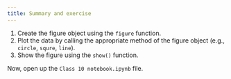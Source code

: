 ```yaml
---
title: Summary and exercise
---
```


1. Create the figure object using the `figure` function.
2. Plot the data by calling the appropriate method of the figure object (e.g., `circle`, `squre`, `line`).
3. Show the figure using the `show()` function.

Now, open up the `Class 10 notebook.ipynb` file.
